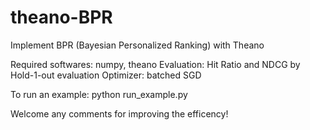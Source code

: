 # theano-BPR
Implement BPR (Bayesian Personalized Ranking) with Theano

Required softwares: numpy, theano
Evaluation: Hit Ratio and NDCG by Hold-1-out evaluation
Optimizer: batched SGD

To run an example: 
  python run_example.py
  
Welcome any comments for improving the efficency! 

